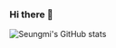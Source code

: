 



### Hi there 👋
![Seungmi's GitHub stats](https://github-readme-stats.vercel.app/api?username=yessm621&show_icons=true&theme=dracula)

<!-- <img src="https://img.shields.io/badge/Tech%20Blog-11B48A?style=flat-square&logo=Vimeo&logoColor=white&link=https://yessm621.github.io/"/> <img src="https://img.shields.io/badge/Gmail-d14836?style=flat-square&logo=Gmail&logoColor=white&link=yessm621@gmail.com"/>

<br>

### Skills

*Platforms & Languages*

<img src="https://img.shields.io/badge/Python-3766AB?style=flat-square&logo=Python&logoColor=white"/> <img src="https://img.shields.io/badge/Java-007396?style=flat-square&logo=Java&logoColor=white"/> <img src="https://img.shields.io/badge/Javascript-ffb13b?style=flat-square&logo=javascript&logoColor=white"/> <img src="https://img.shields.io/badge/css-1572B6?style=flat-square&logo=css3&logoColor=white"/>

<img src="https://img.shields.io/badge/SpringBoot-6DB33F?style=flat-square&logo=Spring&logoColor=white"/> <img src="https://img.shields.io/badge/Django-092E20?style=flat-square&logo=Django&logoColor=white"/> <img src="https://img.shields.io/badge/Mysql-E6B91E?style=flat-square&logo=MySql&logoColor=white"/> -->



<!--
**yessm621/yessm621** is a ✨ _special_ ✨ repository because its `README.md` (this file) appears on your GitHub profile.

Here are some ideas to get you started:

- 🔭 I’m currently working on ...
- 🌱 I’m currently learning ...
- 👯 I’m looking to collaborate on ...
- 🤔 I’m looking for help with ...
- 💬 Ask me about ...
- 📫 How to reach me: ...
- 😄 Pronouns: ...
- ⚡ Fun fact: ...
-->
